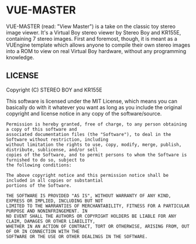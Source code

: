 # VUE-MASTER

VUE-MASTER (read: "View Master") is a take on the classic toy stereo image viewer. It's a Virtual Boy stereo viewer by Stereo Boy and KR155E, containing 7 stereo images. First and foremost, though, it is meant as a VUEngine template which allows anyone to compile their own stereo images into a ROM to view on real Virtual Boy hardware, without any programming knowledge.


LICENSE
-------

Copyright (C) STEREO BOY and KR155E

This software is licensed under the MIT License, which means you can basically do with it whatever you 
want as long as you include the original copyright and license notice in any copy of the software/source. 

	Permission is hereby granted, free of charge, to any person obtaining a copy of this software and
	associated documentation files (the "Software"), to deal in the Software without restriction, including
	without limitation the rights to use, copy, modify, merge, publish, distribute, sublicense, and/or sell
	copies of the Software, and to permit persons to whom the Software is furnished to do so, subject to
	the following conditions:
	
	The above copyright notice and this permission notice shall be included in all copies or substantial
	portions of the Software.
	
	THE SOFTWARE IS PROVIDED "AS IS", WITHOUT WARRANTY OF ANY KIND, EXPRESS OR IMPLIED, INCLUDING BUT NOT
	LIMITED TO THE WARRANTIES OF MERCHANTABILITY, FITNESS FOR A PARTICULAR PURPOSE AND NONINFRINGEMENT. IN
	NO EVENT SHALL THE AUTHORS OR COPYRIGHT HOLDERS BE LIABLE FOR ANY CLAIM, DAMAGES OR OTHER LIABILITY,
	WHETHER IN AN ACTION OF CONTRACT, TORT OR OTHERWISE, ARISING FROM, OUT OF OR IN CONNECTION WITH THE
	SOFTWARE OR THE USE OR OTHER DEALINGS IN THE SOFTWARE.

